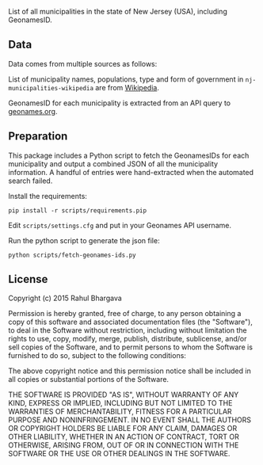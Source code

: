 List of all municipalities in the state of New Jersey (USA), including GeonamesID.

## Data

Data comes from multiple sources as follows:

List of municipality names, populations, type and form of government in `nj-municipalities-wikipedia` are from [Wikipedia](http://en.wikipedia.org/wiki/List_of_municipalities_in_New_Jersey).

GeonamesID for each municipality is extracted from an API query to [geonames.org](http://http://www.geonames.org).

## Preparation

This package includes a Python script to fetch the GeonamesIDs for each municipality and output a combined JSON of all the municipality information.  A handful of entries were hand-extracted when the automated search failed.

Install the requirements:

    pip install -r scripts/requirements.pip

Edit `scripts/settings.cfg` and put in your Geonames API username.

Run the python script to generate the json file:

    python scripts/fetch-geonames-ids.py

## License

Copyright (c) 2015 Rahul Bhargava

Permission is hereby granted, free of charge, to any person obtaining a copy of this software and associated documentation files (the "Software"), to deal in the Software without restriction, including without limitation the rights to use, copy, modify, merge, publish, distribute, sublicense, and/or sell copies of the Software, and to permit persons to whom the Software is furnished to do so, subject to the following conditions:

The above copyright notice and this permission notice shall be included in all copies or substantial portions of the Software.

THE SOFTWARE IS PROVIDED "AS IS", WITHOUT WARRANTY OF ANY KIND, EXPRESS OR IMPLIED, INCLUDING BUT NOT LIMITED TO THE WARRANTIES OF MERCHANTABILITY, FITNESS FOR A PARTICULAR PURPOSE AND NONINFRINGEMENT. IN NO EVENT SHALL THE AUTHORS OR COPYRIGHT HOLDERS BE LIABLE FOR ANY CLAIM, DAMAGES OR OTHER LIABILITY, WHETHER IN AN ACTION OF CONTRACT, TORT OR OTHERWISE, ARISING FROM, OUT OF OR IN CONNECTION WITH THE SOFTWARE OR THE USE OR OTHER DEALINGS IN THE SOFTWARE.